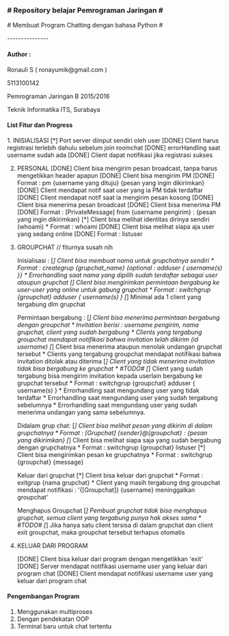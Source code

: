 
<h3># Repository belajar Pemrograman Jaringan # </h3>
<p># Membuat Program Chatting dengan bahasa Python #</p>
---------------
<h4>Author :</h4>
<p> Ronauli S ( ronayumik@gmail.com )</p>
<p> 5113100142 </p>
<p> Pemrograman Jaringan B 2015/2016 </p>
<p> Teknik Informatika ITS, Surabaya </p>

<h4> List Fitur dan Progress</h4>
1. INISIALISASI
	[*] Port server diinput sendiri oleh user
	[DONE] Client harus registrasi terlebih dahulu sebelum join roomchat
		[DONE] errorHandling saat username sudah ada
	[DONE] Client dapat notifikasi jika registrasi sukses
	
2. PERSONAL
	[DONE] Client bisa mengirim pesan broadcast, tanpa harus mengetikkan header apapun
	[DONE] Client bisa mengirim PM
		[DONE] Format : pm {username yang dituju} {pesan yang ingin dikirimkan}
		[DONE] Client mendapat notif saat user yang ia PM tidak terdaftar
		[DONE] Client mendapat notif saat ia mengirim pesan kosong
	[DONE] Client bisa menerima pesan broadcast 
	[DONE] Client bisa menerima PM
		[DONE] Format : [PrivateMessage] from {username pengirim} : {pesan yang ingin dikirimkan}
	[*] Client bisa melihat identitas dirinya sendiri (whoami)
		* Format : whoami
	[DONE] Client bisa melihat siapa aja user yang sedang online
		[DONE] Format : listuser
	
3. GROUPCHAT // fiturnya susah nih

	Inisialisasi :
	[*] Client bisa membuat nama untuk grupchatnya sendiri
		* Format : creategrup {grupchat_name} {*optional : adduser { username(s) }}
		* Errorhandling saat nama yang dipilih sudah terdaftar sebagai user ataupun grupchat
	[*] Client bisa mengirimkan permintaan bergabung ke user-user yang online untuk gabung grupchat 
		* Format : switchgrup {groupchat} adduser { username(s) }
	[*] Minimal ada 1 client yang tergabung dlm grupchat 
	
	Permintaan bergabung :
	[*] Client bisa menerima permintaan bergabung dengan groupchat
		* Invitation berisi : username pengirim, nama grupchat, client yang sudah bergabung
		* Clients yang tergabung groupchat mendapat notifikasi bahwa invitation telah dikirim (id username)
	[*] Client bisa menerima ataupun menolak undangan grupchat tersebut
		* Clients yang tergabung groupchat mendapat notifikasi bahwa invitation ditolak atau diterima
	[*] Client yang tidak menerima invitation tidak bisa bergabung ke grupchat
		* #TODO#
	[*] Client yang sudah tergabung bisa mengirim invitation kepada userlain bergabung ke grupchat tersebut
		* Format : switchgrup {groupchat} adduser { username(s) }
		* Errorhandling saat mengundang user yang tidak terdaftar
		* Errorhandling saat mengundang user yang sudah tergabung sebelumnya
		* Errorhandling saat mengundang user yang sudah menerima undangan yang sama sebelumnya.
		
	Didalam grup chat:
	[*] Client bisa melihat pesan yang dikirim di dalam grupchatnya
		* Format : [Grupchat] {sender}@{groupchat} : {pesan yang dikirimkan}
	[*] Client bisa melihat siapa saja yang sudah bergabung dengan grupchatnya
		* Format : switchgrup {groupchat} listuser
	[*] Client bisa mengirimkan pesan ke grupchatnya
		* Format : switchgrup {groupchat} {message}
	
	Keluar dari grupchat
	[*] Client bisa keluar dari grupchat
		* Format : exitgrup {nama grupchat}
		* Client yang masih tergabung dng groupchat mendapat notifikasi : '{[Groupchat]} {username} meninggalkan groupchat'
	
	Menghapus Groupchat
	[*] Pembuat grupchat tidak bisa menghapus grupchat, semua client yang tergabung punya hak akses sama
		* #TODO#
	[*] Jika hanya satu client tersisa di dalam grupchat dan client exit groupchat, maka groupchat tersebut terhapus otomatis

4. KELUAR DARI PROGRAM

	[DONE] Client bisa keluar dari program dengan mengetikkan 'exit'
	[DONE] Server mendapat notifikasi username user yang keluar dari program chat
	[DONE] Client mendapat notifikasi username user yang keluar dari program chat

<h4>Pengembangan Program</h4>

1.	Menggunakan multiproses
2.	Dengan pendekatan OOP
3.	Terminal baru untuk chat tertentu


	

	


